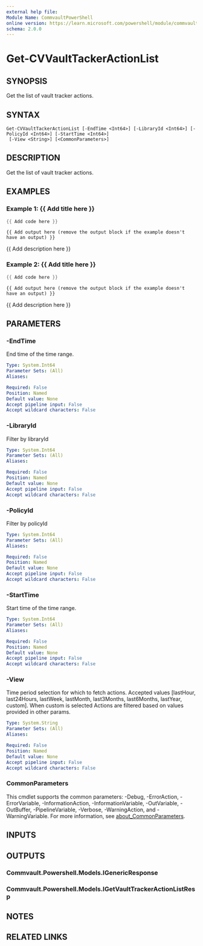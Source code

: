 ```yaml
---
external help file:
Module Name: CommvaultPowerShell
online version: https://learn.microsoft.com/powershell/module/commvaultpowershell/get-cvvaulttackeractionlist
schema: 2.0.0
---
```


# Get-CVVaultTackerActionList

## SYNOPSIS
Get the list of vault tracker actions.

## SYNTAX

```
Get-CVVaultTackerActionList [-EndTime <Int64>] [-LibraryId <Int64>] [-PolicyId <Int64>] [-StartTime <Int64>]
 [-View <String>] [<CommonParameters>]
```

## DESCRIPTION
Get the list of vault tracker actions.

## EXAMPLES

### Example 1: {{ Add title here }}
```powershell
{{ Add code here }}
```

```output
{{ Add output here (remove the output block if the example doesn't have an output) }}
```

{{ Add description here }}

### Example 2: {{ Add title here }}
```powershell
{{ Add code here }}
```

```output
{{ Add output here (remove the output block if the example doesn't have an output) }}
```

{{ Add description here }}

## PARAMETERS

### -EndTime
End time of the time range.

```yaml
Type: System.Int64
Parameter Sets: (All)
Aliases:

Required: False
Position: Named
Default value: None
Accept pipeline input: False
Accept wildcard characters: False
```

### -LibraryId
Filter by libraryId

```yaml
Type: System.Int64
Parameter Sets: (All)
Aliases:

Required: False
Position: Named
Default value: None
Accept pipeline input: False
Accept wildcard characters: False
```

### -PolicyId
Filter by policyId

```yaml
Type: System.Int64
Parameter Sets: (All)
Aliases:

Required: False
Position: Named
Default value: None
Accept pipeline input: False
Accept wildcard characters: False
```

### -StartTime
Start time of the time range.

```yaml
Type: System.Int64
Parameter Sets: (All)
Aliases:

Required: False
Position: Named
Default value: None
Accept pipeline input: False
Accept wildcard characters: False
```

### -View
Time period selection for which to fetch actions.
Accepted values [lastHour, last24Hours, lastWeek, lastMonth, last3Months, last6Months, lastYear, custom].
When custom is selected Actions are filtered based on values provided in other params.

```yaml
Type: System.String
Parameter Sets: (All)
Aliases:

Required: False
Position: Named
Default value: None
Accept pipeline input: False
Accept wildcard characters: False
```

### CommonParameters
This cmdlet supports the common parameters: -Debug, -ErrorAction, -ErrorVariable, -InformationAction, -InformationVariable, -OutVariable, -OutBuffer, -PipelineVariable, -Verbose, -WarningAction, and -WarningVariable. For more information, see [about_CommonParameters](http://go.microsoft.com/fwlink/?LinkID=113216).

## INPUTS

## OUTPUTS

### Commvault.Powershell.Models.IGenericResponse

### Commvault.Powershell.Models.IGetVaultTrackerActionListResp

## NOTES

## RELATED LINKS

